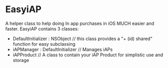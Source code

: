 EasyiAP
=======

A helper class to help doing In app purchases in iOS MUCH easier and faster. EasyiAP contains 3 classes:
- DefaultInitializer : NSObject    // this class provides a "+ (id) shared" function for easy subclassing
- iAPManager : DefaultInitializer  // Manages iAPs
- iAPProduct                       // A class to contain your iAP Product for simplistic use and storage
